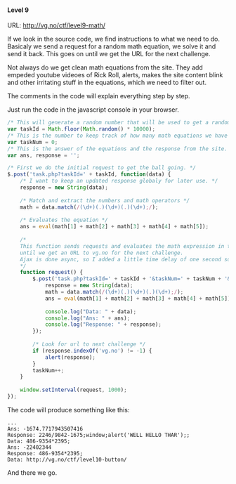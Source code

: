 #### Level 9

URL: http://vg.no/ctf/level9-math/

If we look in the source code, we find instructions to what we need to do. 
Basicaly we send a request for a random math equation, we solve it and send it back. 
This goes on until we get the URL for the next challenge.

Not always do we get clean math equations from the site. They add empeded youtube videoes of Rick Roll, 
alerts, makes the site content blink and other irritating stuff in the equations, which we need to filter out.

The comments in the code will explain everything step by step.

Just run the code in the javascript console in your browser.

```javascript
/* This will generate a random number that will be used to get a random math equation. */
var taskId = Math.floor(Math.random() * 10000);
/* This is the number to keep track of how many math equations we have done. */
var taskNum = 0;
/* This is the answer of the equations and the response from the site. */
var ans, response = '';

/* First we do the initial request to get the ball going. */
$.post('task.php?taskId=' + taskId, function(data) {
    /* I want to keep an updated response globaly for later use. */
    response = new String(data);
    
    /* Match and extract the numbers and math operators */
    math = data.match(/(\d+)(.)(\d+)(.)(\d+);/);
    
    /* Evaluates the equation */
    ans = eval(math[1] + math[2] + math[3] + math[4] + math[5]);
    
    /* 
    This function sends requests and evaluates the math expression in the response forever, 
    until we get an URL to vg.no for the next challenge.
    Ajax is done async, so I added a little time delay of one second so it doesn't screw up something 
    */
    function request() {
        $.post('task.php?taskId=' + taskId + '&taskNum=' + taskNum + '&result=' + ans, function(data) {
            response = new String(data);
            math = data.match(/(\d+)(.)(\d+)(.)(\d+);/);
            ans = eval(math[1] + math[2] + math[3] + math[4] + math[5]);
            
            console.log("Data: " + data);
            console.log("Ans: " + ans);
            console.log("Response: " + response);
        });
        
        /* Look for url to next challenge */
        if (response.indexOf('vg.no') != -1) {
            alert(response);
        }
        taskNum++;
    }
    
    window.setInterval(request, 1000);
});
```

The code will produce something like this:
```
...
Ans: -1674.7717943507416
Response: 2246/9842-1675;window;alert('WELL HELLO THAR');;
Data: 486-9354*2395;
Ans: -22402344
Response: 486-9354*2395;
Data: http://vg.no/ctf/level10-button/
```

And there we go. 
